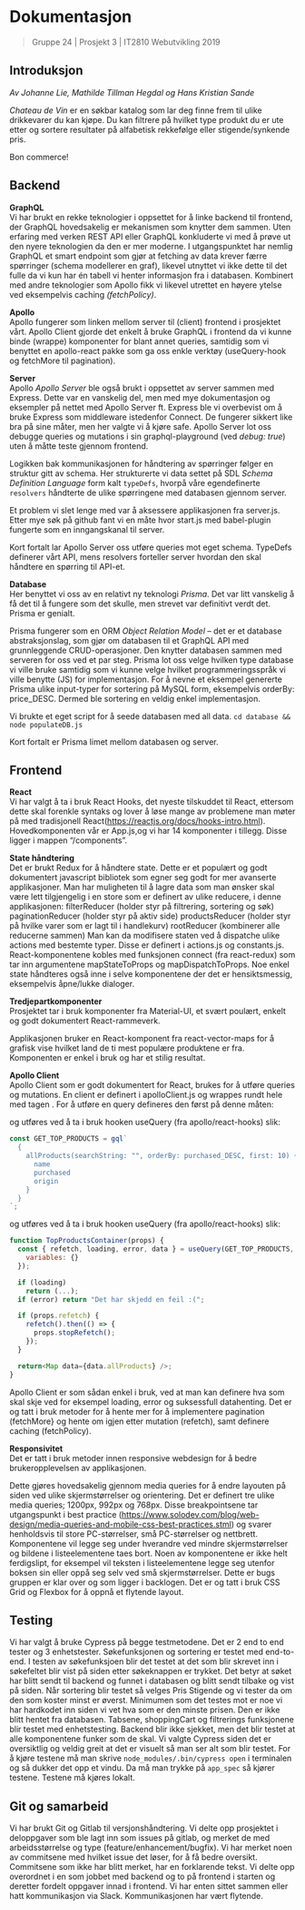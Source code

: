 # Dokumentasjon

> Gruppe 24 | Prosjekt 3 | IT2810 Webutvikling 2019

## Introduksjon

_Av Johanne Lie, Mathilde Tillman Hegdal og Hans Kristian Sande_

_Chateau de Vin_ er en søkbar katalog som lar deg finne frem til ulike drikkevarer du kan kjøpe. Du kan filtrere på hvilket type produkt du er ute etter og sortere resultater på alfabetisk rekkefølge eller stigende/synkende pris.

Bon commerce!

## Backend

**GraphQL**\
Vi har brukt en rekke teknologier i oppsettet for å linke backend til frontend, der GraphQL hovedsakelig er mekanismen som knytter dem sammen. Uten erfaring med verken REST API eller GraphQL konkluderte vi med å prøve ut den nyere teknologien da den er mer moderne. I utgangspunktet har nemlig GraphQL et smart endpoint som gjør at fetching av data krever færre spørringer (schema modellerer en graf), likevel utnyttet vi ikke dette til det fulle da vi kun har én tabell vi henter informasjon fra i databasen. Kombinert med andre teknologier som Apollo fikk vi likevel utrettet en høyere ytelse ved eksempelvis caching _(fetchPolicy)_.

**Apollo**\
Apollo fungerer som linken mellom server til (client) frontend i prosjektet vårt. Apollo Client gjorde det enkelt å bruke GraphQL i frontend da vi kunne binde (wrappe) komponenter for blant annet queries, samtidig som vi benyttet en apollo-react pakke som ga oss enkle verktøy (useQuery-hook og fetchMore til pagination).

**Server**\
Apollo _Apollo Server_ ble også brukt i oppsettet av server sammen med Express. Dette var en vanskelig del, men med mye dokumentasjon og eksempler på nettet med Apollo Server ft. Express ble vi overbevist om å bruke Express som middleware istedenfor Connect. De fungerer sikkert like bra på sine måter, men her valgte vi å kjøre safe. Apollo Server lot oss debugge queries og mutations i sin graphql-playground (ved _debug: true_) uten å måtte teste gjennom frontend.

Logikken bak kommunikasjonen for håndtering av spørringer følger en struktur gitt av schema. Her strukturerte vi data settet på SDL _Schema Definition Language_ form kalt `typeDefs`, hvorpå våre egendefinerte `resolvers` håndterte de ulike spørringene med databasen gjennom server.

Et problem vi slet lenge med var å aksessere applikasjonen fra server.js. Etter mye søk på github fant vi en måte hvor start.js med babel-plugin fungerte som en inngangskanal til server.

Kort fortalt lar Apollo Server oss utføre queries mot eget schema. TypeDefs definerer vårt API, mens resolvers forteller server hvordan den skal håndtere en spørring til API-et.

**Database**\
Her benyttet vi oss av en relativt ny teknologi _Prisma_. Det var litt vanskelig å få det til å fungere som det skulle, men strevet var definitivt verdt det. Prisma er genialt.

Prisma fungerer som en ORM _Object Relation Model_ – det er et database abstraksjonslag, som gjør om databasen til et GraphQL API med grunnleggende CRUD-operasjoner. Den knytter databasen sammen med serveren for oss ved et par steg. Prisma lot oss velge hvilken type database vi ville bruke samtidig som vi kunne velge hvilket programmeringsspråk vi ville benytte (JS) for implementasjon. For å nevne et eksempel genererte Prisma ulike input-typer for sortering på MySQL form, eksempelvis orderBy: price_DESC. Dermed ble sortering en veldig enkel implementasjon.

Vi brukte et eget script for å seede databasen med all data.
`cd database && node populateDB.js`

Kort fortalt er Prisma limet mellom databasen og server.

## Frontend

**React**\
Vi har valgt å ta i bruk React Hooks, det nyeste tilskuddet til React, ettersom dette skal forenkle syntaks og lover å løse mange av problemene man møter på med tradisjonell React(https://reactjs.org/docs/hooks-intro.html). Hovedkomponenten vår er App.js,og vi har 14 komponenter i tillegg. Disse ligger i mappen “/components”.

**State håndtering**\
Det er brukt Redux for å håndtere state. Dette er et populært og godt dokumentert javascript bibliotek som egner seg godt for mer avanserte applikasjoner. Man har muligheten til å lagre data som man ønsker skal være lett tilgjengelig i en store som er definert av ulike reducere, i denne applikasjonen:
filterReducer (holder styr på filtrering, sortering og søk)
paginationReducer (holder styr på aktiv side)
productsReducer (holder styr på hvilke varer som er lagt til i handlekurv)
rootReducer (kombinerer alle reducerne sammen)
Man kan da modifisere staten ved å dispatche ulike actions med bestemte typer. Disse er definert i actions.js og constants.js. React-komponentene kobles med funksjonen connect (fra react-redux) som tar inn argumentene mapStateToProps og mapDispatchToProps. Noe enkel state håndteres også inne i selve komponentene der det er hensiktsmessig, eksempelvis åpne/lukke dialoger.

**Tredjepartkomponenter**\
Prosjektet tar i bruk komponenter fra Material-UI, et svært poulært, enkelt og godt dokumentert React-rammeverk.

Applikasjonen bruker en React-komponent fra react-vector-maps for å grafisk vise hvilket land de ti mest populære produktene er fra. Komponenten er enkel i bruk og har et stilig resultat.

**Apollo Client**\
Apollo Client som er godt dokumentert for React, brukes for å utføre queries og mutations. En client er definert i apolloClient.js og wrappes rundt hele med tagen <ApolloProvider client={client}>. For å utføre en query defineres den først på denne måten:

og utføres ved å ta i bruk hooken useQuery (fra apollo/react-hooks) slik:

```js
const GET_TOP_PRODUCTS = gql`
  {
    allProducts(searchString: "", orderBy: purchased_DESC, first: 10) {
      name
      purchased
      origin
    }
  }
`;
```

og utføres ved å ta i bruk hooken useQuery (fra apollo/react-hooks) slik:

```js
function TopProductsContainer(props) {
  const { refetch, loading, error, data } = useQuery(GET_TOP_PRODUCTS, {
    variables: {}
  });

  if (loading)
    return (...);
  if (error) return "Det har skjedd en feil :(";

  if (props.refetch) {
    refetch().then(() => {
      props.stopRefetch();
    });
  }

  return<Map data={data.allProducts} />;
}
```

Apollo Client er som sådan enkel i bruk, ved at man kan definere hva som skal skje ved for eksempel loading, error og suksessfull datahenting. Det er og tatt i bruk metoder for å hente mer for å implementere pagination (fetchMore} og hente om igjen etter mutation (refetch), samt definere caching (fetchPolicy).

**Responsivitet**\
Det er tatt i bruk metoder innen responsive webdesign for å bedre brukeropplevelsen av applikasjonen.

Dette gjøres hovedsakelig gjennom media queries for å endre layouten på siden ved ulike skjermstørrelser og orientering. Det er definert tre ulike media queries; 1200px, 992px og 768px. Disse breakpointsene tar utgangspunkt i best practice (https://www.solodev.com/blog/web-design/media-queries-and-mobile-css-best-practices.stml) og svarer henholdsvis til store PC-størrelser, små PC-størrelser og nettbrett. Komponentene vil legge seg under hverandre ved mindre skjermstørrelser og bildene i listeelementene taes bort. Noen av komponentene er ikke helt ferdigslipt, for eksempel vil teksten i listeelementene legge seg utenfor boksen sin eller oppå seg selv ved små skjermstørrelser. Dette er bugs gruppen er klar over og som ligger i backlogen. Det er og tatt i bruk CSS Grid og Flexbox for å oppnå et flytende layout.

## Testing

Vi har valgt å bruke Cypress på begge testmetodene. Det er 2 end to end tester og 3 enhetstester. Søkefunksjonen og sortering er testet med end-to-end. I testen av søkefunksjoen blir det testet at det som blir skrevet inn i søkefeltet blir vist på siden etter søkeknappen er trykket. Det betyr at søket har blitt sendt til backend og funnet i databasen og blitt sendt tilbake og vist på siden. Når sortering blir testet så velges Pris Stigende og vi tester da om den som koster minst er øverst. Minimumen som det testes mot er noe vi har hardkodet inn siden vi vet hva som er den minste prisen. Den er ikke blitt hentet fra databasen. Tabsene, shoppingCart og filtrerings funksjonene blir testet med enhetstesting. Backend blir ikke sjekket, men det blir testet at alle komponentene funker som de skal. Vi valgte Cypress siden det er oversiktlig og veldig greit at det er visuelt så man ser alt som blir testet.
For å kjøre testene må man skrive
`node_modules/.bin/cypress open`
i terminalen og så dukker det opp et vindu. Da må man trykke på
`app_spec`
så kjører testene. Testene må kjøres lokalt.

## Git og samarbeid

Vi har brukt Git og Gitlab til versjonshåndtering. Vi delte opp prosjektet i deloppgaver som ble lagt inn som issues på gitlab, og merket de med arbeidsstørrelse og type (feature/enhancement/bugfix). Vi har merket noen av commitsene med hvilket issue det løser, for å få bedre oversikt. Commitsene som ikke har blitt merket, har en forklarende tekst.
Vi delte opp overordnet i en som jobbet med backend og to på frontend i starten og deretter fordelt oppgaver innad i frontend. Vi har enten sittet sammen eller hatt kommunikasjon via Slack. Kommunikasjonen har vært flytende.

